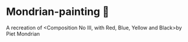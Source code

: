 # Mondrian-painting 🎨
A recreation of &lt;Composition No III, with Red, Blue, Yellow and Black>by Piet Mondrian 

